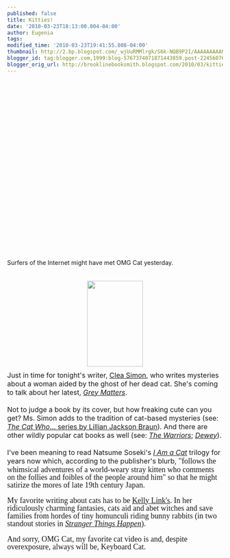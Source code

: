 ```yaml
---
published: false
title: Kitties!
date: '2010-03-23T18:13:00.004-04:00'
author: Eugenia
tags: 
modified_time: '2010-03-23T19:41:55.808-04:00'
thumbnail: http://2.bp.blogspot.com/_wjUuRMMlrgk/S6k-NQB9P2I/AAAAAAAAANo/263Zg-fKSZ4/s72-c/Grey_Matters_290.jpg
blogger_id: tag:blogger.com,1999:blog-5767374071871443859.post-2245607631512972737
blogger_orig_url: http://brooklinebooksmith.blogspot.com/2010/03/kitties.html
---
```


<object width="480" height="385"><param name="movie" value="http://www.youtube.com/v/BVrXHOmM56s&amp;hl=en_US&amp;fs=1&amp;"><param name="allowFullScreen" value="true"><param name="allowscriptaccess" value="always"><embed src="http://www.youtube.com/v/BVrXHOmM56s&amp;hl=en_US&amp;fs=1&amp;" type="application/x-shockwave-flash" allowscriptaccess="always" allowfullscreen="true" width="480" height="385"></embed></object><br /><br /><div>Surfers of the Internet might have met OMG Cat yesterday.<br /><div><br /></div><div><br /></div><a onblur="try {parent.deselectBloggerImageGracefully();} catch(e) {}" href="http://2.bp.blogspot.com/_wjUuRMMlrgk/S6k-NQB9P2I/AAAAAAAAANo/263Zg-fKSZ4/s1600-h/Grey_Matters_290.jpg"><img style="display:block; margin:0px auto 10px; text-align:center;cursor:pointer; cursor:hand;width: 130px; height: 200px;" src="http://2.bp.blogspot.com/_wjUuRMMlrgk/S6k-NQB9P2I/AAAAAAAAANo/263Zg-fKSZ4/s200/Grey_Matters_290.jpg" border="0" alt="" id="BLOGGER_PHOTO_ID_5451957221271093090" /></a><span class="Apple-style-span"  style="font-size:large;"><span class="Apple-style-span"  style="font-size:medium;">Just in time for tonight's writer, </span></span><a href="http://www.cleasimon.com/"><span class="Apple-style-span"  style="font-size:medium;">Clea Simon</span></a><span class="Apple-style-span"  style="font-size:medium;">, who writes mysteries about a woman aided by the ghost of her dead cat. She's coming to talk about her latest, </span><i><a href="http://www.cleasimon.com/Grey_Matters.html"><span class="Apple-style-span"  style="font-size:medium;">Grey Matters</span></a></i><span class="Apple-style-span"  style="font-size:medium;">.</span><div><span class="Apple-style-span"  style="font-size:medium;"><br /></span></div><div><span class="Apple-style-span"  style="font-size:medium;">Not to judge a book by its cover, but how freaking cute can you get? Ms. Simon adds to the tradition of cat-based mysteries (see: </span><a href="http://www.blogger.com/Lilian%20Jackson%20Braun"><i><span class="Apple-style-span"  style="font-size:medium;">The Cat Who</span></i><span class="Apple-style-span"  style="font-size:medium;">... series by Lillian Jackson Braun</span></a><span class="Apple-style-span"  style="font-size:medium;">). And there are other wildly popular cat books as well (see: </span><a href="http://www.brooklinebooksmith-shop.com/search/apachesolr_search/warriors+hunter"><i><span class="Apple-style-span"  style="font-size:medium;">The Warriors</span></i></a><span class="Apple-style-span"  style="font-size:medium;">; </span><a href="http://www.brooklinebooksmith-shop.com/book/9780446407410"><i><span class="Apple-style-span"  style="font-size:medium;">Dewey</span></i></a><span class="Apple-style-span"  style="font-size:medium;">). </span></div><div><span class="Apple-style-span"  style="font-size:medium;"><br /></span></div><div><span class="Apple-style-span"  style="font-size:medium;">I've been meaning to read Natsume Soseki's </span><a href="http://www.brooklinebooksmith-shop.com/book/9780804832656"><i><span class="Apple-style-span"  style="font-size:medium;">I Am a Cat</span></i></a><span class="Apple-style-span"  style="font-size:medium;"> trilogy for years now which, according to the publisher's blurb, </span><span class="Apple-style-span"  style="font-family:'times new roman';"><span class="Apple-style-span"  style="font-size:large;">"</span></span><span class="Apple-style-span"  style="  border-collapse: collapse; line-height: 18px; font-family:'Helvetica neue', Helvetica, Arial, Verdana, sans-serif;"><span class="Apple-style-span"  style="font-family:'times new roman';"><span class="Apple-style-span"  style="font-size:large;">follows the whimsical adventures of a world-weary stray kitten who comments on the follies and foibles of the people around him" so that he might satirize the mores of late 19th century Japan. </span></span></span></div><div><span class="Apple-style-span"  style="  border-collapse: collapse; line-height: 18px; font-family:'Helvetica neue', Helvetica, Arial, Verdana, sans-serif;"><span class="Apple-style-span"  style="font-family:'times new roman';"><span class="Apple-style-span"  style="font-size:large;"><br /></span></span></span></div><div><span class="Apple-style-span"  style="  border-collapse: collapse; line-height: 18px; font-family:'Helvetica neue', Helvetica, Arial, Verdana, sans-serif;"><span class="Apple-style-span"  style="font-family:'times new roman';"><span class="Apple-style-span"  style="font-size:large;">My favorite writing about cats has to be </span><a href="http://kellylink.net/"><span class="Apple-style-span"  style="font-size:large;">Kelly Link's</span></a><span class="Apple-style-span"  style="font-size:large;">. In her ridiculously charming fantasies, cats aid and abet witches and save families from hordes of tiny homunculi riding bunny rabbits (in two standout stories in </span><a href="http://www.brooklinebooksmith-shop.com/book/9781931520003"><i><span class="Apple-style-span"  style="font-size:large;">Stranger Things Happen</span></i></a><span class="Apple-style-span"  style="font-size:large;">). </span></span></span></div><div><span class="Apple-style-span"  style="  border-collapse: collapse; line-height: 18px; font-family:'Helvetica neue', Helvetica, Arial, Verdana, sans-serif;"><span class="Apple-style-span"  style="font-family:'times new roman';"><span class="Apple-style-span"  style="font-size:large;"><br /></span></span></span></div><div><span class="Apple-style-span"  style="font-family:'times new roman';"><span class="Apple-style-span"  style="border-collapse: collapse; line-height: 18px; font-size:large;">And sorry, OMG Cat, my favorite cat video is and, despite overexposure, always will be, Keyboard Cat.</span></span></div><div><span class="Apple-style-span"  style="font-family:'times new roman';"><span class="Apple-style-span" style="border-collapse: collapse; line-height: 18px;"><br /></span></span></div><object width="480" height="385"><param name="movie" value="http://www.youtube.com/v/J---aiyznGQ&amp;hl=en_US&amp;fs=1&amp;"><param name="allowFullScreen" value="true"><param name="allowscriptaccess" value="always"><embed src="http://www.youtube.com/v/J---aiyznGQ&amp;hl=en_US&amp;fs=1&amp;" type="application/x-shockwave-flash" allowscriptaccess="always" allowfullscreen="true" width="480" height="385"></embed></object></div>